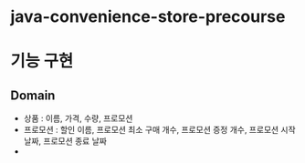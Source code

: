 # java-convenience-store-precourse

# 기능 구현

## Domain
- 상품 : 이름, 가격, 수량, 프로모션
- 프로모션 : 할인 이름, 프로모션 최소 구매 개수, 프로모션 증정 개수, 프로모션 시작 날짜, 프로모션 종료 날짜
- 